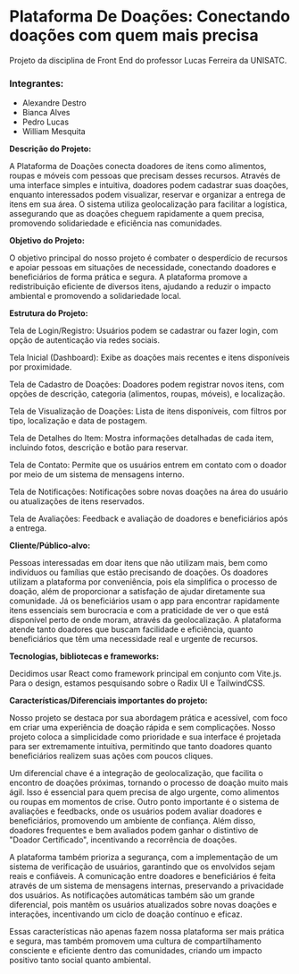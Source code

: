# Plataforma De Doações: Conectando doações com quem mais precisa

Projeto da disciplina de Front End do professor Lucas Ferreira da UNISATC.

### Integrantes:
- Alexandre Destro
- Bianca Alves
- Pedro Lucas
- William Mesquita

**Descrição do Projeto:**

A Plataforma de Doações conecta doadores de itens como alimentos, roupas e móveis com pessoas que precisam desses recursos. Através de uma interface simples e intuitiva, doadores podem cadastrar suas doações, enquanto interessados podem visualizar, reservar e organizar a entrega de itens em sua área. O sistema utiliza geolocalização para facilitar a logística, assegurando que as doações cheguem rapidamente a quem precisa, promovendo solidariedade e eficiência nas comunidades. 

**Objetivo do Projeto:**

O objetivo principal do nosso projeto é combater o desperdício de recursos e apoiar pessoas em situações de necessidade, conectando doadores e beneficiários de forma prática e segura. A plataforma promove a redistribuição eficiente de diversos itens, ajudando a reduzir o impacto ambiental e promovendo a solidariedade local. 

**Estrutura do Projeto:** 

Tela de Login/Registro: Usuários podem se cadastrar ou fazer login, com opção de autenticação via redes sociais. 

Tela Inicial (Dashboard): Exibe as doações mais recentes e itens disponíveis por proximidade. 

Tela de Cadastro de Doações: Doadores podem registrar novos itens, com opções de descrição, categoria (alimentos, roupas, móveis), e localização. 

Tela de Visualização de Doações: Lista de itens disponíveis, com filtros por tipo, localização e data de postagem. 

Tela de Detalhes do Item: Mostra informações detalhadas de cada item, incluindo fotos, descrição e botão para reservar. 

Tela de Contato: Permite que os usuários entrem em contato com o doador por meio de um sistema de mensagens interno. 

Tela de Notificações: Notificações sobre novas doações na área do usuário ou atualizações de itens reservados. 

Tela de Avaliações: Feedback e avaliação de doadores e beneficiários após a entrega. 

 

**Cliente/Público-alvo:**

Pessoas interessadas em doar itens que não utilizam mais, bem como indivíduos ou famílias que estão precisando de doações. Os doadores utilizam a plataforma por conveniência, pois ela simplifica o processo de doação, além de proporcionar a satisfação de ajudar diretamente sua comunidade. Já os beneficiários usam o app para encontrar rapidamente itens essenciais sem burocracia e com a praticidade de ver o que está disponível perto de onde moram, através da geolocalização. A plataforma atende tanto doadores que buscam facilidade e eficiência, quanto beneficiários que têm uma necessidade real e urgente de recursos. 

 

**Tecnologias, bibliotecas e frameworks:**

Decidimos usar React como framework principal em conjunto com Vite.js. Para o design, estamos pesquisando sobre o Radix UI e TailwindCSS.  

 

**Características/Diferenciais importantes do projeto:**

Nosso projeto se destaca por sua abordagem prática e acessível, com foco em criar uma experiência de doação rápida e sem complicações. Nosso projeto coloca a simplicidade como prioridade e sua interface é projetada para ser extremamente intuitiva, permitindo que tanto doadores quanto beneficiários realizem suas ações com poucos cliques. 

Um diferencial chave é a integração de geolocalização, que facilita o encontro de doações próximas, tornando o processo de doação muito mais ágil. Isso é essencial para quem precisa de algo urgente, como alimentos ou roupas em momentos de crise. Outro ponto importante é o sistema de avaliações e feedbacks, onde os usuários podem avaliar doadores e beneficiários, promovendo um ambiente de confiança. Além disso, doadores frequentes e bem avaliados podem ganhar o distintivo de "Doador Certificado", incentivando a recorrência de doações. 

A plataforma também prioriza a segurança, com a implementação de um sistema de verificação de usuários, garantindo que os envolvidos sejam reais e confiáveis. A comunicação entre doadores e beneficiários é feita através de um sistema de mensagens internas, preservando a privacidade dos usuários. As notificações automáticas também são um grande diferencial, pois mantêm os usuários atualizados sobre novas doações e interações, incentivando um ciclo de doação contínuo e eficaz. 

Essas características não apenas fazem nossa plataforma ser mais prática e segura, mas também promovem uma cultura de compartilhamento consciente e eficiente dentro das comunidades, criando um impacto positivo tanto social quanto ambiental. 